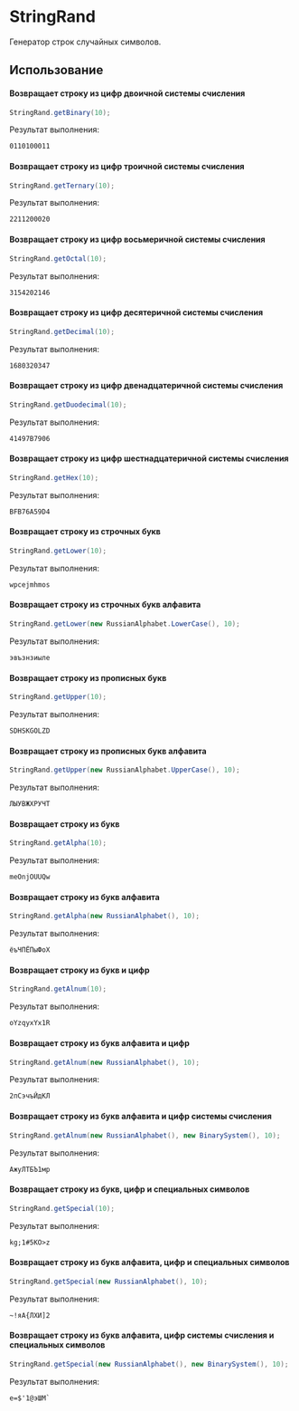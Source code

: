 # StringRand
Генератор строк случайных символов.

## Использование
#### Возвращает строку из цифр двоичной системы счисления
```java
StringRand.getBinary(10);
```

Результат выполнения:
```
0110100011
```

#### Возвращает строку из цифр троичной системы счисления
```java
StringRand.getTernary(10);
```

Результат выполнения:
```
2211200020
```

#### Возвращает строку из цифр восьмеричной системы счисления
```java
StringRand.getOctal(10);
```
Результат выполнения:
```
3154202146
```

#### Возвращает строку из цифр десятеричной системы счисления
```java
StringRand.getDecimal(10);
```

Результат выполнения:
```
1680320347
```

#### Возвращает строку из цифр двенадцатеричной системы счисления
```java
StringRand.getDuodecimal(10);
```

Результат выполнения:
```
41497B7906
```

#### Возвращает строку из цифр шестнадцатеричной системы счисления
```java
StringRand.getHex(10);
```

Результат выполнения:
```
BFB76A59D4
```

#### Возвращает строку из строчных букв
```java
StringRand.getLower(10);
```

Результат выполнения:
```
wpcejmhmos
```

#### Возвращает строку из строчных букв алфавита
```java
StringRand.getLower(new RussianAlphabet.LowerCase(), 10);
```

Результат выполнения:
```
эвъзнзиыле
```

#### Возвращает строку из прописных букв
```java
StringRand.getUpper(10);
```

Результат выполнения:
```
SDHSKGOLZD
```

#### Возвращает строку из прописных букв алфавита
```java
StringRand.getUpper(new RussianAlphabet.UpperCase(), 10);
```

Результат выполнения:
```
ЛЫУВЖХРУЧТ
```

#### Возвращает строку из букв
```java
StringRand.getAlpha(10);
```

Результат выполнения:
```
meOnjOUUQw
```

#### Возвращает строку из букв алфавита
```java
StringRand.getAlpha(new RussianAlphabet(), 10);
```

Результат выполнения:
```
ёъЧПЁПыФоХ
```

#### Возвращает строку из букв и цифр
```java
StringRand.getAlnum(10);
```

Результат выполнения:
```
oYzqyxYx1R
```

#### Возвращает строку из букв алфавита и цифр
```java
StringRand.getAlnum(new RussianAlphabet(), 10);
```

Результат выполнения:
```
2пСэчъЙдКЛ
```

#### Возвращает строку из букв алфавита и цифр системы счисления
```java
StringRand.getAlnum(new RussianAlphabet(), new BinarySystem(), 10);
```

Результат выполнения:
```
АжуЛТБЪ1мр
```

#### Возвращает строку из букв, цифр и специальных символов
```java
StringRand.getSpecial(10);
```

Результат выполнения:
```
kg;1#5KO>z
```

#### Возвращает строку из букв алфавита, цифр и специальных символов
```java
StringRand.getSpecial(new RussianAlphabet(), 10);
```

Результат выполнения:
```
~!яА{ЛХИ]2
```

#### Возвращает строку из букв алфавита, цифр системы счисления и специальных символов
```java
StringRand.getSpecial(new RussianAlphabet(), new BinarySystem(), 10);
```

Результат выполнения:
```
е=$'1@эШМ`
```
